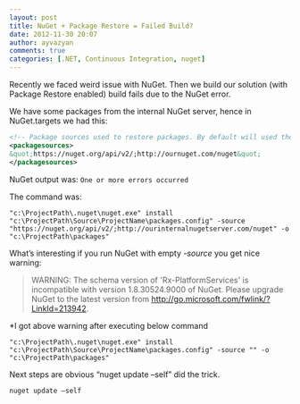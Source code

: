 ```yaml
---
layout: post
title: NuGet + Package Restore = Failed Build?
date: 2012-11-30 20:07
author: ayvazyan
comments: true
categories: [.NET, Continuous Integration, nuget]
---
```


<p>Recently we faced weird issue with NuGet. Then we build our solution (with Package Restore enabled) build fails due to the NuGet error.</p>

<p>We have some packages from the internal NuGet server, hence in NuGet.targets we had this:

```xml
<!-- Package sources used to restore packages. By default will used the registered sources under %APPDATA%\NuGet\NuGet.Config -->
<packagesources>
&quot;https://nuget.org/api/v2/;http://ournuget.com/nuget&quot;
</packagesources>
```

NuGet output was:
```One or more errors occurred```

The command was:
```
"c:\ProjectPath\.nuget\nuget.exe" install "c:\ProjectPath\Source\ProjectName\packages.config" -source "https://nuget.org/api/v2/;http://ourinternalnugetserver.com/nuget" -o "c:\ProjectPath\packages"
```

<p>What’s interesting if you run NuGet with empty <em>-source</em> you get nice warning:</p>
<blockquote>WARNING: The schema version of 'Rx-PlatformServices' is incompatible with version 1.8.30524.9000 of NuGet. Please upgrade NuGet to the latest version from <a href="http://go.microsoft.com/fwlink/?LinkId=213942">http://go.microsoft.com/fwlink/?LinkId=213942</a>.
</blockquote>
*I got above warning after executing below command

```
"c:\ProjectPath\.nuget\nuget.exe" install "c:\ProjectPath\Source\ProjectName\packages.config" -source "" -o "c:\ProjectPath\packages"
```


<p>Next steps are obvious “nuget update –self” did the trick.</p>

```
nuget update –self
```
